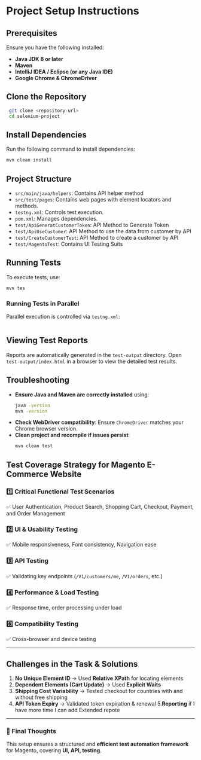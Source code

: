 # Project Setup Instructions

## Prerequisites
Ensure you have the following installed:
- **Java JDK 8 or later**
- **Maven**
- **IntelliJ IDEA / Eclipse (or any Java IDE)**
- **Google Chrome & ChromeDriver**

## Clone the Repository
```sh
 git clone <repository-url>
 cd selenium-project
```

## Install Dependencies
Run the following command to install dependencies:
```sh
mvn clean install
```

## Project Structure
- `src/main/java/helpers`: Contains API helper method 
- `src/test/pages`: Contains web pages with element locators and methods.
- `testng.xml`: Controls test execution.
- `pom.xml`: Manages dependencies.
- `test/ApiGeneratCustomerToken`: API Method to Generate Token 
- `test/ApiUseCustomer`: API Method to use the data from customer by API
- `test/CreateCustomerTest`: API Method to create a customer by API
- `test/MagentoTest`: Contains UI Testing Suits 
## Running Tests
To execute tests, use:
```sh
mvn tes
```

### Running Tests in Parallel
Parallel execution is controlled via `testng.xml`:
```xml

```


## Viewing Test Reports
Reports are automatically generated in the `test-output` directory. Open `test-output/index.html` in a browser to view the detailed test results.

## Troubleshooting
- **Ensure Java and Maven are correctly installed** using:
  ```sh
  java -version
  mvn -version
  ```
- **Check WebDriver compatibility**: Ensure `ChromeDriver` matches your Chrome browser version.
- **Clean project and recompile if issues persist**:
  ```sh
  mvn clean test
  ```


## **Test Coverage Strategy for Magento E-Commerce Website**
### **1️⃣ Critical Functional Test Scenarios**
✅ User Authentication, Product Search, Shopping Cart, Checkout, Payment, and Order Management

### **2️⃣ UI & Usability Testing**
✅ Mobile responsiveness, Font consistency, Navigation ease

### **3️⃣ API Testing**
✅ Validating key endpoints (`/V1/customers/me`, `/V1/orders`, etc.)

### **4️⃣ Performance & Load Testing**
✅ Response time, order processing under load

### **6️⃣ Compatibility Testing**
✅ Cross-browser and device testing

---

## **Challenges in the Task & Solutions**
1. **No Unique Element ID** → Used **Relative XPath** for locating elements
2. **Dependent Elements (Cart Update)** → Used **Explicit Waits**
3. **Shipping Cost Variability** → Tested checkout for countries with and without free shipping
4. **API Token Expiry** → Validated token expiration & renewal
5.**Reporting** if I have more time I can add Extended repote
---

### **📌 Final Thoughts**
This setup ensures a structured and **efficient test automation framework** for Magento, covering **UI, API, testing**.


